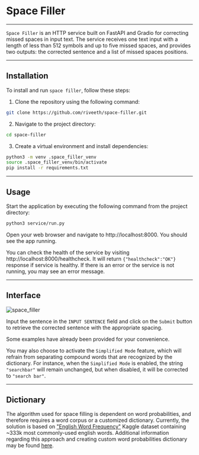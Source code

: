 # Space Filler

---
`Space Filler` is an HTTP service built on FastAPI and Gradio for correcting missed spaces in input text. 
The service receives one text input with a length of less than 512 symbols and up to five missed spaces, 
and provides two outputs: the corrected sentence and a list of missed spaces positions.

---
## Installation

To install and run `space filler`, follow these steps:

1. Clone the repository using the following command:

```sh
git clone https://github.com/riveeth/space-filler.git
```

2. Navigate to the project directory:
```sh
cd space-filler
```

3. Create a virtual environment and install dependencies:
```sh
python3 -m venv .space_filler_venv
source .space_filler_venv/bin/activate
pip install -r requirements.txt
```
---
##  Usage
Start the application by executing the following command from the project directory:
```sh
python3 service/run.py
```
Open your web browser and navigate to http://localhost:8000. You should see the app running.

You can check the health of the service by visiting http://localhost:8000/healthcheck.
It will return `{"healthcheck":"OK"}` response if service is healthy. 
If there is an error or the service is not running, you may see an error message.

---
## Interface

![space_filler](https://user-images.githubusercontent.com/128361378/226759107-f04043fd-abe3-418f-813a-8bca2c9e813e.jpg)


Input the sentence in the `INPUT SENTENCE` field and click on the `Submit` button to retrieve the corrected 
sentence with the appropriate spacing. 

Some examples have already been provided for your convenience. 

You may also choose to activate the `Simplified Mode` feature, which will refrain from separating compound words that 
are recognized by the dictionary. For instance, when the `Simplified Mode` is enabled, the string `"searchbar"` will 
remain unchanged, but when disabled, it will be corrected to `"search bar"`.


---
## Dictionary

The algorithm used for space filling is dependent on word probabilities, and therefore requires 
a word corpus or a customized dictionary. Currently, 
the solution is based on 
["English Word Frequency"](https://www.kaggle.com/datasets/rtatman/english-word-frequency)
Kaggle dataset containing ~333k most commonly-used english words. Additional information regarding this approach and creating custom word probabilities dictionary may be 
found [here](https://github.com/riveeth/space-filler/blob/main/service/space_filler/create_custom_dict.py).

